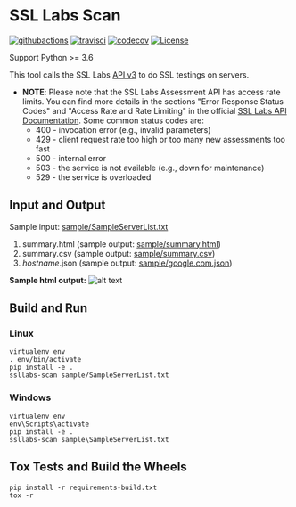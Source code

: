 # SSL Labs Scan

[![githubactions](https://github.com/kyhau/ssllabs-scan/workflows/Build-Test/badge.svg)](https://github.com/kyhau/ssllabs-scan/actions)
[![travisci](https://travis-ci.org/kyhau/ssllabs-scan.svg?branch=master)](https://travis-ci.org/kyhau/ssllabs-scan)
[![codecov](https://codecov.io/gh/kyhau/ssllabs-scan/branch/master/graph/badge.svg)](https://codecov.io/gh/kyhau/ssllabs-scan)
[![License](https://img.shields.io/badge/license-MIT-blue.svg)](http://en.wikipedia.org/wiki/MIT_License)

Support Python >= 3.6

This tool calls the SSL Labs [API v3](https://github.com/ssllabs/ssllabs-scan/blob/master/ssllabs-api-docs-v3.md) to do SSL testings on servers.

- **NOTE**: Please note that the SSL Labs Assessment API has access rate limits. You can find more details in the sections "Error Response Status Codes" and "Access Rate and Rate Limiting" in the official [SSL Labs API Documentation](https://github.com/ssllabs/ssllabs-scan/blob/master/ssllabs-api-docs-v3.md). Some common status codes are:
    - 400 - invocation error (e.g., invalid parameters)
    - 429 - client request rate too high or too many new assessments too fast
    - 500 - internal error
    - 503 - the service is not available (e.g., down for maintenance)
    - 529 - the service is overloaded


## Input and Output

Sample input: [sample/SampleServerList.txt](sample/SampleServerList.txt)

1. summary.html (sample output: [sample/summary.html](https://kyhau.github.io/ssllabs-scan/sample/summary.html))
1. summary.csv (sample output: [sample/summary.csv](sample/summary.csv))
1. _hostname_.json (sample output: [sample/google.com.json](sample/google.com.json))

**Sample html output:**
![alt text](sample/SampleHtmlOutput.png "Sample html output")

## Build and Run

### Linux
```
virtualenv env
. env/bin/activate
pip install -e .
ssllabs-scan sample/SampleServerList.txt
```

### Windows
```
virtualenv env
env\Scripts\activate
pip install -e .
ssllabs-scan sample\SampleServerList.txt
```

## Tox Tests and Build the Wheels

```
pip install -r requirements-build.txt
tox -r
```
